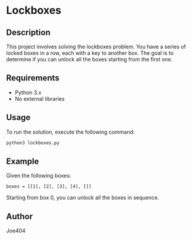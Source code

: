 # Lockboxes

## Description
This project involves solving the lockboxes problem. You have a series of locked boxes in a row, each with a key to another box. The goal is to determine if you can unlock all the boxes starting from the first one.

## Requirements
- Python 3.x
- No external libraries

## Usage
To run the solution, execute the following command:
```bash
python3 lockboxes.py
```

## Example
Given the following boxes:
```
boxes = [[1], [2], [3], [4], []]
```
Starting from box 0, you can unlock all the boxes in sequence.

## Author
Joe404
